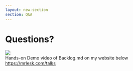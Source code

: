 ```yaml
---
layout: new-section
section: Q&A
---
```


# Questions?

<div class="mt-8 flex flex-col items-center">

<div>
    <img class="h-50" src="/qr-devoxx-2.png">
</div>

<card class="w-126 mt-8 text-sm">
Hands-on Demo video of Backlog.md on my website below
</card>

<a target="_blank" class="mt-4 inline-block font-semibold link-primary" href="https://mrlesk.com/talks">
https://mrlesk.com/talks
</a>

<PoweredBySlidev class="mt-8"/>

</div>
